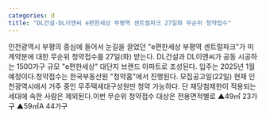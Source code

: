 ```yaml
---
categories: d
title: "DL건설·DL이앤씨 e편한세상 부평역 센트럴파크 27일화 무순위 청약접수"
---
```

인천광역시 부평의 중심에 들어서 눈길을 끌었던 "e편한세상 부평역 센트럴파크"가 미계약분에 대한 무순위 청약접수를 27일(화) 받는다. DL건설과 DL이앤씨가 공동 시공하는 1500가구 규모 "e편한세상" 대단지 브랜드 아파트로 조성된다. 입주는 2025년 1월 예정이다.청약접수는 한국부동산원 "청약홈"에서 진행된다. 모집공고일(22일) 현재 인천광역시에서 거주 중인 무주택세대구성원만 청약 가능하다. 단 재당첨제한이 적용되는 세대에 속한 사람은 제외된다.이번 무순위 청약접수 대상은 전용면적별로 ▲49㎡ 23가구 ▲59㎡A 44가구